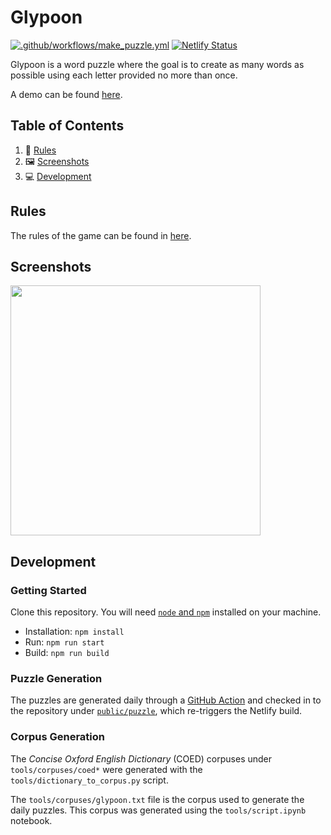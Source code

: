 # Glypoon

[![.github/workflows/make_puzzle.yml](https://github.com/chowder/glypoon/actions/workflows/make_puzzle.yml/badge.svg?branch=main)](https://github.com/chowder/glypoon/actions/workflows/make_puzzle.yml) [![Netlify Status](https://api.netlify.com/api/v1/badges/c5130167-4b76-4964-815c-6de1d838d166/deploy-status)](https://app.netlify.com/sites/glypoon/deploys)

Glypoon is a word puzzle where the goal is to create as many words as possible using each letter provided no more than once.

A demo can be found [here](https://glypoon.netlify.app).

## Table of Contents

1. :notebook_with_decorative_cover: [Rules](#Rules)
2. :framed_picture: [Screenshots](#screenshots)
3. :computer: [Development](#development)

## Rules

The rules of the game can be found in [here](https://github.com/chowder/glypoon/blob/main/README.md).

## Screenshots

<img src="https://user-images.githubusercontent.com/16789070/113514131-cd62bb00-9564-11eb-917b-8a08f3c1c573.png" width="400">

## Development

### Getting Started

Clone this repository. You will need [`node` and `npm`](https://nodejs.org/en/download/) installed on your machine.

- Installation: `npm install`
- Run: `npm run start`
- Build: `npm run build`

### Puzzle Generation

The puzzles are generated daily through a [GitHub Action](https://github.com/chowder/glypoon/actions/workflows/make_puzzle.yml) and checked in to the repository under [`public/puzzle`](https://github.com/chowder/glypoon/tree/main/public/puzzle), which re-triggers the Netlify build.

### Corpus Generation

The *Concise Oxford English Dictionary* (COED) corpuses under `tools/corpuses/coed*` were generated with the `tools/dictionary_to_corpus.py` script.

The `tools/corpuses/glypoon.txt` file is the corpus used to generate the daily puzzles. This corpus was generated using the `tools/script.ipynb` notebook.
